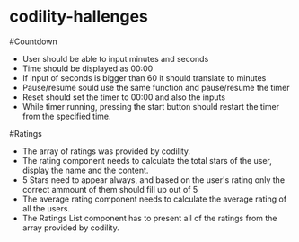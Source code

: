 # codility-hallenges

#Countdown
- User should be able to input minutes and seconds
- Time should be displayed as 00:00
- If input of seconds is bigger than 60 it should translate to minutes
- Pause/resume sould use the same function and pause/resume the timer
- Reset should set the timer to 00:00 and also the inputs
- While timer running, pressing the start button should restart the timer from the specified time.

#Ratings
- The array of ratings was provided by codility.
- The rating component needs to calculate the total stars of the user, display the name and the content.
- 5 Stars need to appear always, and based on the user's rating only the correct ammount of them should fill up out of 5
- The average rating component needs to calculate the average rating of all the users. 
- The Ratings List component has to present all of the ratings from the array provided by codility.
